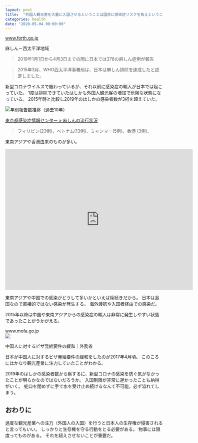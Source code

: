 ```yaml
---
layout: post
title:  "外国人観光客を大量に入国させるということは国民に感染症リスクを負えということ"
categories: health
date: "2020-05-04 00:00:00"
---
```



<div class="card">
  <a href="https://www.forth.go.jp/topics/20190517.html"></a>
  <div class="card__header">
    <a href="https://www.forth.go.jp/topics/20190517.html">www.forth.go.jp</a>
  </div>
  <div class="card__image">
    <img src="">
  </div>
  <div class="card__title">
    <p>麻しん－西太平洋地域</p>
  </div>
  <div class="card__description">
    <p></p>
  </div>
</div>


> 2019年1月1日から4月3日までの間に日本では378の麻しん症例が報告

> 2015年3月、WHO西太平洋事務局は、日本は麻しん排除を達成したと認定しました。

新型コロナウイルスで賑わっているが、それ以前に感染症の輸入が日本では起こっていた。
1度は排除できていたはしかも外国人観光客の増加で危険な状態になっている。
2015年時と比較し2019年のはしかの感染者数が3桁を超えていた。

![年別報告数推移（過去10年） ](https://survey.tokyo-eiken.go.jp/epidinfo/zensu10bdraw.do?periodMode=3&epidCode=1073&startYear=2019&y=200.0)

[東京都感染症情報センター » 麻しんの流行状況](http://idsc.tokyo-eiken.go.jp/diseases/measles/measles/)

> フィリピン(23例)、ベトナム(13例)、ミャンマー(5例)、香港 (3例)、

東南アジアや香港由来のものが多い。

<div class="google">
<iframe src="https://www.google.com/maps/embed?pb=!1m14!1m12!1m3!1d14844063.561416479!2d109.44169730342325!3d14.035163313644434!2m3!1f0!2f0!3f0!3m2!1i1024!2i768!4f13.1!5e0!3m2!1sja!2sjp!4v1587922741203!5m2!1sja!2sjp" width="600" height="450" frameborder="0" style="border:0;" allowfullscreen="" aria-hidden="false" tabindex="0"></iframe>
</div>

東南アジアや中国での感染がどうして多いかといえば陸続きだから。
日本は島国なので直接的ではない感染が発生する。
海外渡航や入国者経由での感染だ。

2015年以降は中国や東南アジアからの感染症の輸入は非常に発生しやすい状態であったことがうかがえる。


<div class="card">
  <a href="https://www.mofa.go.jp/mofaj/press/release/press4_004524.html"></a>
  <div class="card__header">
    <a href="https://www.mofa.go.jp/mofaj/press/release/press4_004524.html">www.mofa.go.jp</a>
  </div>
  <div class="card__image">
    <img src="https://www.mofa.go.jp/mofaj/files/100002816.jpg">
  </div>
  <div class="card__title">
    <p>中国人に対するビザ発給要件の緩和｜外務省</p>
  </div>
  <div class="card__description">
    <p></p>
  </div>
</div>

日本が中国人に対するビザ発給要件の緩和をしたのが2017年4月頃。
このころにはかなり観光産業に注力していたことがわかる。

2019年のはしかの感染者数から察するに、新型コロナの感染を防ぐ気がなかったことが明らかなのではないだろうか。
入国制限が非常に遅かったことも納得がいく。
蛇口を閉めずに手で水を受け止め続けるなんて不可能。必ず溢れてしまう。

## おわりに

過度な観光産業への注力（外国人の入国）を行うと日本人の生存権が侵害されると言ってもいい。
しっかりと生存権を守る行動をとる必要がある。
物事には限度ってものがある。
それを超えさせないことが重要だ。
